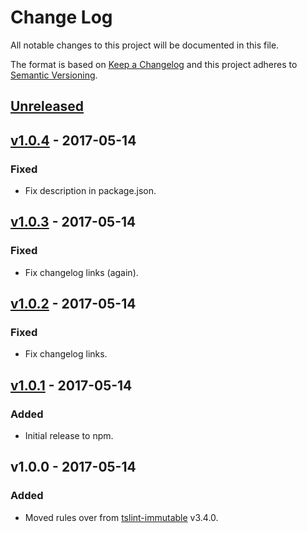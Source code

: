 # Change Log
All notable changes to this project will be documented in this file.

The format is based on [Keep a Changelog](http://keepachangelog.com/) 
and this project adheres to [Semantic Versioning](http://semver.org/).

## [Unreleased]

## [v1.0.4] - 2017-05-14
### Fixed
- Fix description in package.json.

## [v1.0.3] - 2017-05-14
### Fixed
- Fix changelog links (again).

## [v1.0.2] - 2017-05-14
### Fixed
- Fix changelog links.

## [v1.0.1] - 2017-05-14
### Added
- Initial release to npm.

## v1.0.0 - 2017-05-14
### Added
- Moved rules over from [tslint-immutable](https://github.com/jonaskello/tslint-immutable) v3.4.0.

[Unreleased]: https://github.com/jonaskello/tslint-divid/compare/v1.0.4...master
[v1.0.4]: https://github.com/jonaskello/tslint-divid/compare/v1.0.3...v1.0.4
[v1.0.3]: https://github.com/jonaskello/tslint-divid/compare/v1.0.2...v1.0.3
[v1.0.2]: https://github.com/jonaskello/tslint-divid/compare/v1.0.1...v1.0.2
[v1.0.1]: https://github.com/jonaskello/tslint-divid/compare/v1.0.0...v1.0.1

